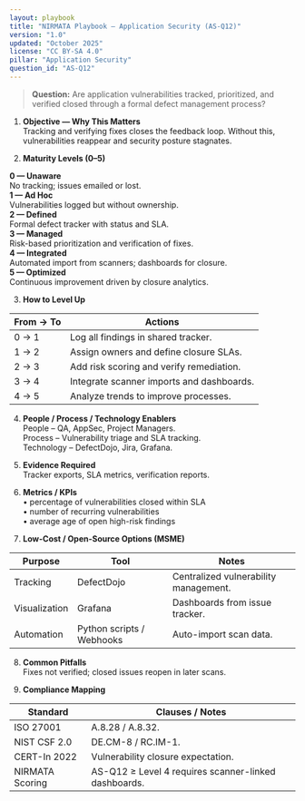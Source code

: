```yaml
---
layout: playbook
title: "NIRMATA Playbook — Application Security (AS-Q12)"
version: "1.0"
updated: "October 2025"
license: "CC BY-SA 4.0"
pillar: "Application Security"
question_id: "AS-Q12"
---
```


> **Question:** Are application vulnerabilities tracked, prioritized, and verified closed through a formal defect management process?

1. **Objective — Why This Matters**  
Tracking and verifying fixes closes the feedback loop. Without this, vulnerabilities reappear and security posture stagnates.

2. **Maturity Levels (0–5)**
<div class="levels-grid">
  <div class="level level-0"><strong>0 — Unaware</strong><br>No tracking; issues emailed or lost. </div>
  <div class="level level-1"><strong>1 — Ad Hoc</strong><br>Vulnerabilities logged but without ownership. </div>
  <div class="level level-2"><strong>2 — Defined</strong><br>Formal defect tracker with status and SLA. </div>
  <div class="level level-3"><strong>3 — Managed</strong><br>Risk-based prioritization and verification of fixes. </div>
  <div class="level level-4"><strong>4 — Integrated</strong><br>Automated import from scanners; dashboards for closure. </div>
  <div class="level level-5"><strong>5 — Optimized</strong><br>Continuous improvement driven by closure analytics. </div>
</div>

3. **How to Level Up**

| From → To | Actions |
|---|---|
| 0 → 1 | Log all findings in shared tracker. |
| 1 → 2 | Assign owners and define closure SLAs. |
| 2 → 3 | Add risk scoring and verify remediation. |
| 3 → 4 | Integrate scanner imports and dashboards. |
| 4 → 5 | Analyze trends to improve processes. |

4. **People / Process / Technology Enablers**  
People – QA, AppSec, Project Managers.  
Process – Vulnerability triage and SLA tracking.  
Technology – DefectDojo, Jira, Grafana.

5. **Evidence Required**  
Tracker exports, SLA metrics, verification reports.

6. **Metrics / KPIs**  
• percentage of vulnerabilities closed within SLA  
• number of recurring vulnerabilities  
• average age of open high-risk findings  

7. **Low-Cost / Open-Source Options (MSME)**  

| Purpose | Tool | Notes |
|---|---|---|
| Tracking | DefectDojo | Centralized vulnerability management. |
| Visualization | Grafana | Dashboards from issue tracker. |
| Automation | Python scripts / Webhooks | Auto-import scan data. |

8. **Common Pitfalls**  
Fixes not verified; closed issues reopen in later scans.

9. **Compliance Mapping**

| Standard | Clauses / Notes |
|---|---|
| ISO 27001 | A.8.28 / A.8.32. |
| NIST CSF 2.0 | DE.CM-8 / RC.IM-1. |
| CERT-In 2022 | Vulnerability closure expectation. |
| NIRMATA Scoring | AS-Q12 ≥ Level 4 requires scanner-linked dashboards. |

